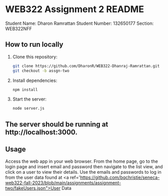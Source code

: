 # WEB322 Assignment 2 README

Student Name: Dharon Ramrattan
Student Number: 132650177
Section: WEB322NFF

## How to run locally

1. Clone this repository:
   ```bash
   git clone https://github.com/DharonR/WEB322-Dhanraj-Ramrattan.git
   git checkout -b assgn-two 
2. Install dependencies:
    ```bash
    npm install
3. Start the server:
    ```bash
    node server.js

## The server should be running at http://localhost:3000.

## Usage
Access the web app in your web browser.
From the home page, go to the login page and insert email and password then navigate to the list view, and click on a user to view their details.
Use the emails and passwords to log in from the user data found at <a ref='https://github.com/bqchristie/seneca-web322-fall-2023/blob/main/assignments/assignment-two/fakeUsers.json">User Data</a>
